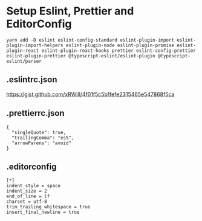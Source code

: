 
# Setup Eslint, Prettier and EditorConfig
```
yarn add -D eslint eslint-config-standard eslint-plugin-import eslint-plugin-import-helpers eslint-plugin-node eslint-plugin-promise eslint-plugin-react eslint-plugin-react-hooks prettier eslint-config-prettier eslint-plugin-prettier @typescript-eslint/eslint-plugin @typescript-eslint/parser
```
## .eslintrc.json
https://gist.github.com/xRWill/4f01f5c5b1fefe2315465e547868f5ca

## .prettierrc.json
```
{
  "singleQuote": true,
  "trailingComma": "es5",
  "arrowParens": "avoid"
}
```

## .editorconfig
```
[*]
indent_style = space
indent_size = 2
end_of_line = lf
charset = utf-8
trim_trailing_whitespace = true
insert_final_newline = true
```

